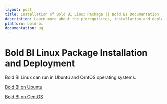 ```yaml
---
layout: post
title: Installation of Bold BI Linux Package || Bold BI Documentation
description: Learn more about the prerequisites, installation and deployment of the Embedded Bold BI v4.1 or older Linux package on Linux server with Nginx.
platform: bold-bi
documentation: ug
---
```


# Bold BI Linux Package Installation and Deployment

Bold BI Linux can run in Ubuntu and CentOS operating systems.

[Bold BI on Ubuntu](/deploying-bold-bi/deploying-in-linux/installation-and-deployment/v4.1-or-older/bold-bi-on-ubuntu/)

[Bold BI on CentOS](/deploying-bold-bi/deploying-in-linux/installation-and-deployment/v4.1-or-older/bold-bi-on-centos/)